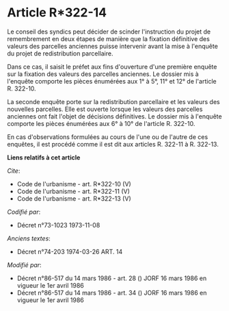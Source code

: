 # Article R*322-14

Le conseil des syndics peut décider de scinder l'instruction du projet de remembrement en deux étapes de manière que la
fixation définitive des valeurs des parcelles anciennes puisse intervenir avant la mise à l'enquête du projet de
redistribution parcellaire. 

Dans ce cas, il saisit le préfet aux fins d'ouverture d'une première enquête sur la fixation des valeurs des parcelles
anciennes. Le dossier mis à l'enquête comporte les pièces énumérées aux 1° à 5°, 11° et 12° de l'article R. 322-10. 

La seconde enquête porte sur la redistribution parcellaire et les valeurs des nouvelles parcelles. Elle est ouverte lorsque
les valeurs des parcelles anciennes ont fait l'objet de décisions définitives. Le dossier mis à l'enquête comporte les pièces
énumérées aux 6° à 10° de l'article R. 322-10. 

En cas d'observations formulées au cours de l'une ou de l'autre de ces enquêtes, il est procédé comme il est dit aux articles
R. 322-11 à R. 322-13.

**Liens relatifs à cet article**

_Cite_:

  - Code de l'urbanisme - art. R*322-10 (V)
  - Code de l'urbanisme - art. R*322-11 (V)
  - Code de l'urbanisme - art. R*322-13 (V)

_Codifié par_:

  - Décret n°73-1023 1973-11-08

_Anciens textes_:

  - Décret n°74-203 1974-03-26 ART. 14

_Modifié par_:

  - Décret n°86-517 du 14 mars 1986 - art. 28 () JORF 16 mars 1986   en vigueur le 1er avril 1986
  - Décret n°86-517 du 14 mars 1986 - art. 34 () JORF 16 mars 1986   en vigueur le 1er avril 1986
